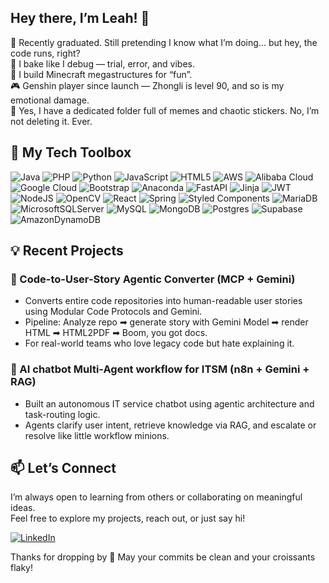 ## Hey there, I’m Leah! 👋
👾 Recently graduated. Still pretending I know what I’m doing... but hey, the code runs, right?  
🍰 I bake like I debug — trial, error, and vibes.  
🧱 I build Minecraft megastructures for “fun”.  
🎮 Genshin player since launch — Zhongli is level 90, and so is my emotional damage.  
📁 Yes, I have a dedicated folder full of memes and chaotic stickers. No, I’m not deleting it. Ever.  

## 🧰 My Tech Toolbox
![Java](https://img.shields.io/badge/java-%23ED8B00.svg?style=for-the-badge&logo=openjdk&logoColor=white) ![PHP](https://img.shields.io/badge/php-%23777BB4.svg?style=for-the-badge&logo=php&logoColor=white) ![Python](https://img.shields.io/badge/python-3670A0?style=for-the-badge&logo=python&logoColor=ffdd54) ![JavaScript](https://img.shields.io/badge/javascript-%23323330.svg?style=for-the-badge&logo=javascript&logoColor=%23F7DF1E) ![HTML5](https://img.shields.io/badge/html5-%23E34F26.svg?style=for-the-badge&logo=html5&logoColor=white) ![AWS](https://img.shields.io/badge/AWS-%23FF9900.svg?style=for-the-badge&logo=amazon-aws&logoColor=white) ![Alibaba Cloud](https://img.shields.io/badge/AlibabaCloud-%23FF6701.svg?style=for-the-badge&logo=alibabacloud&logoColor=white) ![Google Cloud](https://img.shields.io/badge/GoogleCloud-%234285F4.svg?style=for-the-badge&logo=google-cloud&logoColor=white) ![Bootstrap](https://img.shields.io/badge/bootstrap-%238511FA.svg?style=for-the-badge&logo=bootstrap&logoColor=white) ![Anaconda](https://img.shields.io/badge/Anaconda-%2344A833.svg?style=for-the-badge&logo=anaconda&logoColor=white) ![FastAPI](https://img.shields.io/badge/FastAPI-005571?style=for-the-badge&logo=fastapi) ![Jinja](https://img.shields.io/badge/jinja-white.svg?style=for-the-badge&logo=jinja&logoColor=black) ![JWT](https://img.shields.io/badge/JWT-black?style=for-the-badge&logo=JSON%20web%20tokens) ![NodeJS](https://img.shields.io/badge/node.js-6DA55F?style=for-the-badge&logo=node.js&logoColor=white) ![OpenCV](https://img.shields.io/badge/opencv-%23white.svg?style=for-the-badge&logo=opencv&logoColor=white) ![React](https://img.shields.io/badge/react-%2320232a.svg?style=for-the-badge&logo=react&logoColor=%2361DAFB) ![Spring](https://img.shields.io/badge/spring-%236DB33F.svg?style=for-the-badge&logo=spring&logoColor=white) ![Styled Components](https://img.shields.io/badge/styled--components-DB7093?style=for-the-badge&logo=styled-components&logoColor=white) ![MariaDB](https://img.shields.io/badge/MariaDB-003545?style=for-the-badge&logo=mariadb&logoColor=white) ![MicrosoftSQLServer](https://img.shields.io/badge/Microsoft%20SQL%20Server-CC2927?style=for-the-badge&logo=microsoft%20sql%20server&logoColor=white) ![MySQL](https://img.shields.io/badge/mysql-4479A1.svg?style=for-the-badge&logo=mysql&logoColor=white) ![MongoDB](https://img.shields.io/badge/MongoDB-%234ea94b.svg?style=for-the-badge&logo=mongodb&logoColor=white) ![Postgres](https://img.shields.io/badge/postgres-%23316192.svg?style=for-the-badge&logo=postgresql&logoColor=white) ![Supabase](https://img.shields.io/badge/Supabase-3ECF8E?style=for-the-badge&logo=supabase&logoColor=white) ![AmazonDynamoDB](https://img.shields.io/badge/Amazon%20DynamoDB-4053D6?style=for-the-badge&logo=Amazon%20DynamoDB&logoColor=white)


## 💡 Recent Projects
### 🔁 Code-to-User-Story Agentic Converter (MCP + Gemini)
- Converts entire code repositories into human-readable user stories using Modular Code Protocols and Gemini.
- Pipeline: Analyze repo ➡ generate story with Gemini Model ➡ render HTML ➡ HTML2PDF ➡ Boom, you got docs.
- For real-world teams who love legacy code but hate explaining it.

### 🧠 AI chatbot Multi-Agent workflow for ITSM (n8n + Gemini + RAG)
- Built an autonomous IT service chatbot using agentic architecture and task-routing logic.
- Agents clarify user intent, retrieve knowledge via RAG, and escalate or resolve like little workflow minions.


## 📫 Let’s Connect

I’m always open to learning from others or collaborating on meaningful ideas.  
Feel free to explore my projects, reach out, or just say hi!

[![LinkedIn](https://img.shields.io/badge/LinkedIn-%230077B5.svg?logo=linkedin&logoColor=white)](https://linkedin.com/in/lxy097) 

Thanks for dropping by 💙 May your commits be clean and your croissants flaky!

<!-- Proudly created with GPRM ( https://gprm.itsvg.in ) -->
